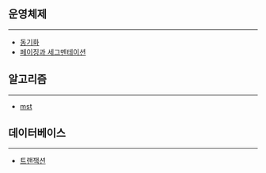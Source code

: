## 운영체제

---
* [동기화](./운영체제/동기화.md)
* [페이징과 세그멘테이션](./운영체제/페이징_세그멘테이션.md)

## 알고리즘

---
* [mst](./알고리즘/mst.md)


## 데이터베이스

---
* [트랜잭션](./데이터베이스/트랜잭션.md)